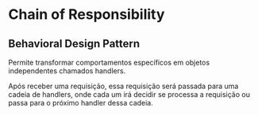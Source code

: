 
# Chain of Responsibility

## Behavioral Design Pattern

Permite transformar comportamentos específicos em objetos independentes chamados handlers.

Após receber uma requisição, essa requisição será passada para uma cadeia de handlers, onde cada um irá decidir se processa a requisição ou passa para o próximo handler dessa cadeia.